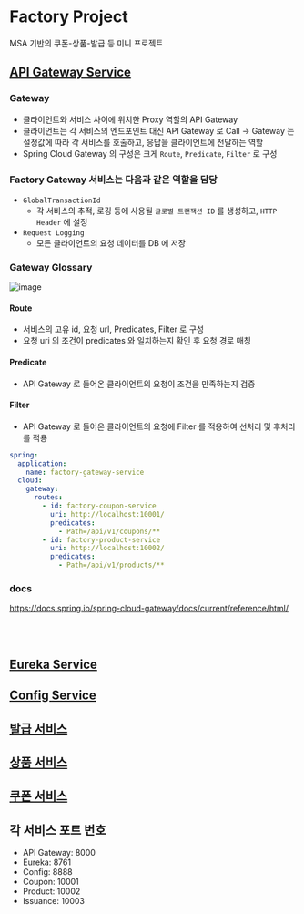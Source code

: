 # Factory Project
MSA 기반의 쿠폰-상품-발급 등 미니 프로젝트

## [API Gateway Service](https://github.com/factory-msa/factory-api-gateway)

### Gateway
- 클라이언트와 서비스 사이에 위치한 Proxy 역할의 API Gateway
- 클라이언트는 각 서비스의 엔드포인트 대신 API Gateway 로 Call -> Gateway 는 설정값에 따라 각 서비스를 호출하고, 응답을 클라이언트에 전달하는 역할
- Spring Cloud Gateway 의 구성은 크게 `Route`, `Predicate`, `Filter` 로 구성

### Factory Gateway 서비스는 다음과 같은 역할을 담당
- `GlobalTransactionId`
  - 각 서비스의 추적, 로깅 등에 사용될 `글로벌 트랜잭션 ID` 를 생성하고, `HTTP Header` 에 설정
- `Request Logging`
  - 모든 클라이언트의 요청 데이터를 DB 에 저장

### Gateway Glossary
![image](https://github.com/JuHyun419/study/assets/50076031/5b21f55f-5789-4ae4-8741-f9f930a86c21)

#### Route
- 서비스의 고유 id, 요청 url, Predicates, Filter 로 구성
- 요청 uri 의 조건이 predicates 와 일치하는지 확인 후 요청 경로 매칭
#### Predicate
- API Gateway 로 들어온 클라이언트의 요청이 조건을 만족하는지 검증
#### Filter
- API Gateway 로 들어온 클라이언트의 요청에 Filter 를 적용하여 선처리 및 후처리를 적용

```yml
spring:
  application:
    name: factory-gateway-service
  cloud:
    gateway:
      routes:
        - id: factory-coupon-service
          uri: http://localhost:10001/
          predicates:
            - Path=/api/v1/coupons/**
        - id: factory-product-service
          uri: http://localhost:10002/
          predicates:
            - Path=/api/v1/products/**
```


### docs
https://docs.spring.io/spring-cloud-gateway/docs/current/reference/html/

<br/><br/>

## [Eureka Service](https://github.com/factory-msa/factory-eureka)

## [Config Service](https://github.com/factory-msa/factory-config)

## [발급 서비스](https://github.com/factory-msa/factory-issuance)

## [상품 서비스](https://github.com/factory-msa/factory-product)

## [쿠폰 서비스](https://github.com/factory-msa/factory-coupon)


## 각 서비스 포트 번호
- API Gateway: 8000
- Eureka: 8761
- Config: 8888
- Coupon: 10001
- Product: 10002
- Issuance: 10003
